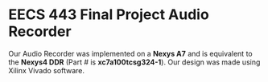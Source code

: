 <h1>EECS 443 Final Project Audio Recorder</h1>

<p>Our Audio Recorder was implemented on a <strong>Nexys A7</strong> and is equivalent to the <strong>Nexys4 DDR</strong> (Part # is <strong>xc7a100tcsg324-1</strong>). Our design was made using Xilinx Vivado software.</p>
